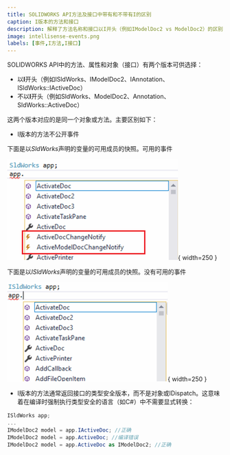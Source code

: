 ```yaml
---
title: SOLIDWORKS API方法及接口中带有和不带有I的区别
caption: I版本的方法和接口
description: 解释了方法名称和接口以I开头（例如IModelDoc2 vs ModelDoc2）的区别
image: intellisense-events.png
labels: [事件,I方法,I接口]
---
```

SOLIDWORKS API中的方法、属性和对象（接口）有两个版本可供选择：

* 以**I**开头（例如ISldWorks、IModelDoc2、IAnnotation、ISldWorks::IActiveDoc）
* 不以**I**开头（例如SldWorks、ModelDoc2、Annotation、SldWorks::ActiveDoc）

这两个版本对应的是同一个对象或方法。主要区别如下：

* I版本的方法不公开事件

下面是以*SldWorks*声明的变量的可用成员的快照。可用的事件

![以SldWorks声明的变量的可用事件列表](intellisense-events.png){ width=250 }

下面是以*ISldWorks*声明的变量的可用成员的快照。没有可用的事件

![以ISldWorks声明的变量的可用事件列表](intellisense-no-events.png){ width=250 }

* I版本的方法通常返回接口的类型安全版本，而不是对象或IDispatch。这意味着在编译时强制执行类型安全的语言（如C#）中不需要显式转换：

~~~ cs
ISldWorks app;
...
IModelDoc2 model = app.IActiveDoc; //正确
IModelDoc2 model = app.ActiveDoc; //编译错误
IModelDoc2 model = app.ActiveDoc as IModelDoc2; //正确
~~~